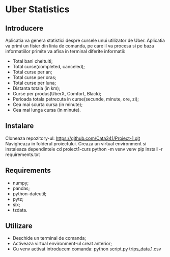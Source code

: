 # Uber Statistics

## Introducere

Aplicatia va genera statistici despre cursele unui utilizator de Uber.
Aplicatia va primi un fisier din linia de comanda, pe care il va procesa si pe baza informatiilor primite va afisa in terminal diferite informatii:
- Total bani cheltuiti;
- Total curse(completed, canceled);
- Total curse per an;
- Total curse per oras;
- Total curse per luna;
- Distanta totala (in km);
- Curse per produs(UberX, Comfort, Black);
- Perioada totala petrecuta in curse(secunde, minute, ore, zi);
- Cea mai scurta cursa (in minute);
- Cea mai lunga cursa (in minute).

## Instalare

Cloneaza repozitory-ul:
https://github.com/Cata341/Proiect-1.git
Navigheaza in folderul proiectului.
Creaza un virtual environment si instaleaza dependintele
cd proiect1-curs
python -m venv venv
pip install -r requirements.txt

## Requirements
- numpy;
- pandas;
- python-dateutil;
- pytz;
- six;
- tzdata.

## Utilizare
- Deschide un terminal de comanda;
- Activeaza virtual environment-ul creat anterior;
- Cu venv activat introducem comanda:
python script.py trips_data.1.csv
